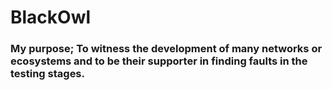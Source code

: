 # BlackOwl

### My purpose; To witness the development of many networks or ecosystems and to be their supporter in finding faults in the testing stages.
